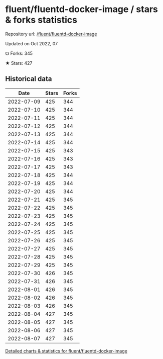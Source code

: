 # fluent/fluentd-docker-image / stars & forks statistics

Repository url: [/fluent/fluentd-docker-image](https://github.com/fluent/fluentd-docker-image)

Updated on Oct 2022, 07

☋ Forks: 345

★ Stars: 427

## Historical data
| Date | Stars | Forks |
|------|-------|-------|
| 2022-07-09 | 425 | 344 | 
| 2022-07-10 | 425 | 344 | 
| 2022-07-11 | 425 | 344 | 
| 2022-07-12 | 425 | 344 | 
| 2022-07-13 | 425 | 344 | 
| 2022-07-14 | 425 | 344 | 
| 2022-07-15 | 425 | 343 | 
| 2022-07-16 | 425 | 343 | 
| 2022-07-17 | 425 | 343 | 
| 2022-07-18 | 425 | 344 | 
| 2022-07-19 | 425 | 344 | 
| 2022-07-20 | 425 | 344 | 
| 2022-07-21 | 425 | 345 | 
| 2022-07-22 | 425 | 345 | 
| 2022-07-23 | 425 | 345 | 
| 2022-07-24 | 425 | 345 | 
| 2022-07-25 | 425 | 345 | 
| 2022-07-26 | 425 | 345 | 
| 2022-07-27 | 425 | 345 | 
| 2022-07-28 | 425 | 345 | 
| 2022-07-29 | 425 | 345 | 
| 2022-07-30 | 426 | 345 | 
| 2022-07-31 | 426 | 345 | 
| 2022-08-01 | 426 | 345 | 
| 2022-08-02 | 426 | 345 | 
| 2022-08-03 | 426 | 345 | 
| 2022-08-04 | 427 | 345 | 
| 2022-08-05 | 427 | 345 | 
| 2022-08-06 | 427 | 345 | 
| 2022-08-07 | 427 | 345 | 


[Detailed charts & statistics for fluent/fluentd-docker-image](https://reviewgithub.com/rep/fluent/fluentd-docker-image)
